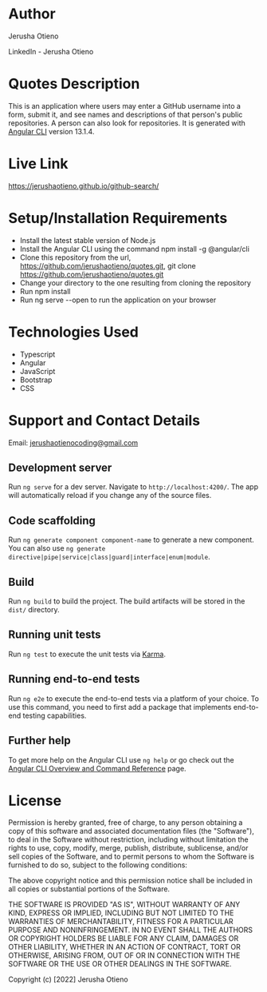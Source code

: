 # Author

Jerusha Otieno

LinkedIn - Jerusha Otieno

# Quotes Description

This is an application where users may enter a GitHub username into a form, submit it, and see names and descriptions of that person's public repositories. A person can also look for repositories. It is generated with [Angular CLI](https://github.com/angular/angular-cli) version 13.1.4.

# Live Link

https://jerushaotieno.github.io/github-search/

# Setup/Installation Requirements

* Install the latest stable version of Node.js
* Install the Angular CLI using the command npm install -g @angular/cli
* Clone this repository from the url, https://github.com/jerushaotieno/quotes.git, git clone https://github.com/jerushaotieno/quotes.git
* Change your directory to the one resulting from cloning the repository
* Run npm install
* Run ng serve --open to run the application on your browser

# Technologies Used

* Typescript
* Angular
* JavaScript
* Bootstrap
* CSS

# Support and Contact Details

Email: jerushaotienocoding@gmail.com


## Development server

Run `ng serve` for a dev server. Navigate to `http://localhost:4200/`. The app will automatically reload if you change any of the source files.

## Code scaffolding

Run `ng generate component component-name` to generate a new component. You can also use `ng generate directive|pipe|service|class|guard|interface|enum|module`.

## Build

Run `ng build` to build the project. The build artifacts will be stored in the `dist/` directory.

## Running unit tests

Run `ng test` to execute the unit tests via [Karma](https://karma-runner.github.io).

## Running end-to-end tests

Run `ng e2e` to execute the end-to-end tests via a platform of your choice. To use this command, you need to first add a package that implements end-to-end testing capabilities.

## Further help

To get more help on the Angular CLI use `ng help` or go check out the [Angular CLI Overview and Command Reference](https://angular.io/cli) page.

# License

Permission is hereby granted, free of charge, to any person obtaining a copy of this software and associated documentation files (the "Software"), to deal in the Software without restriction, including without limitation the rights to use, copy, modify, merge, publish, distribute, sublicense, and/or sell copies of the Software, and to permit persons to whom the Software is furnished to do so, subject to the following conditions:

The above copyright notice and this permission notice shall be included in all copies or substantial portions of the Software.

THE SOFTWARE IS PROVIDED "AS IS", WITHOUT WARRANTY OF ANY KIND, EXPRESS OR IMPLIED, INCLUDING BUT NOT LIMITED TO THE WARRANTIES OF MERCHANTABILITY, FITNESS FOR A PARTICULAR PURPOSE AND NONINFRINGEMENT. IN NO EVENT SHALL THE AUTHORS OR COPYRIGHT HOLDERS BE LIABLE FOR ANY CLAIM, DAMAGES OR OTHER LIABILITY, WHETHER IN AN ACTION OF CONTRACT, TORT OR OTHERWISE, ARISING FROM, OUT OF OR IN CONNECTION WITH THE SOFTWARE OR THE USE OR OTHER DEALINGS IN THE SOFTWARE.

Copyright (c) [2022] Jerusha Otieno